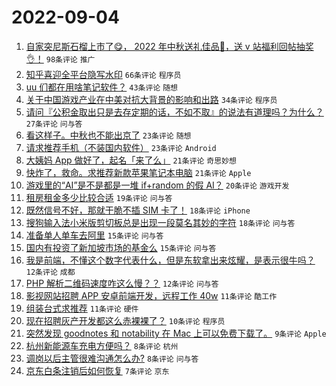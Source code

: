 # 2022-09-04

1. [自家突尼斯石榴上市了😋， 2022 年中秋送礼佳品🧺，送 v 站福利回帖抽奖👌！](https://www.v2ex.com/t/877575) `98条评论` `推广`
1. [知乎喜迎全平台隐写水印](https://www.v2ex.com/t/877614) `66条评论` `程序员`
1. [uu 们都在用啥笔记软件？](https://www.v2ex.com/t/877596) `43条评论` `随想`
1. [关于中国游戏产业在中美对抗大背景的影响和出路](https://www.v2ex.com/t/877569) `34条评论` `程序员`
1. [请问『公积金取出只是去存定期的话，不如不取』的说法有道理吗？为什么？](https://www.v2ex.com/t/877559) `27条评论` `问与答`
1. [看这样子。中秋也不能出京了](https://www.v2ex.com/t/877580) `23条评论` `随想`
1. [请求推荐手机（不装国内软件）](https://www.v2ex.com/t/877597) `23条评论` `Android`
1. [大姨妈 App 做好了，起名「来了么」](https://www.v2ex.com/t/877610) `21条评论` `奇思妙想`
1. [快炸了，救命。求推荐新款苹果笔记本电脑](https://www.v2ex.com/t/877574) `21条评论` `Apple`
1. [游戏里的“AI”是不是都是一堆 if+random 的假 AI？](https://www.v2ex.com/t/877616) `20条评论` `游戏开发`
1. [租房租金多少比较合适](https://www.v2ex.com/t/877585) `19条评论` `问与答`
1. [既然信号不好，那就干脆不插 SIM 卡了！](https://www.v2ex.com/t/877634) `18条评论` `iPhone`
1. [搜狗输入法小米版剪切板总是出现一段莫名其妙的字符](https://www.v2ex.com/t/877561) `18条评论` `问与答`
1. [准备单人单车去阿里](https://www.v2ex.com/t/877633) `15条评论` `问与答`
1. [国内有投资了新加坡市场的基金么](https://www.v2ex.com/t/877577) `15条评论` `问与答`
1. [我是前端，不懂这个数字代表什么，但是东软拿出来炫耀，是表示很牛吗？](https://www.v2ex.com/t/877606) `12条评论` `成都`
1. [PHP 解析二维码速度咋这么慢？？](https://www.v2ex.com/t/877598) `12条评论` `问与答`
1. [影视网站招聘 APP 安卓前端开发，远程工作 40w](https://www.v2ex.com/t/877623) `11条评论` `酷工作`
1. [组装台式求推荐](https://www.v2ex.com/t/877583) `11条评论` `硬件`
1. [现在招聘灰产开发都这么赤裸裸了？](https://www.v2ex.com/t/877622) `10条评论` `程序员`
1. [突然发现 goodnotes 和 notability 在 Mac 上可以免费下载了。](https://www.v2ex.com/t/877588) `9条评论` `Apple`
1. [杭州新能源车充电方便吗？](https://www.v2ex.com/t/877589) `8条评论` `杭州`
1. [调岗以后主管很难沟通怎么办?](https://www.v2ex.com/t/877556) `8条评论` `问与答`
1. [京东白条注销后如何恢复](https://www.v2ex.com/t/877607) `7条评论` `京东`
